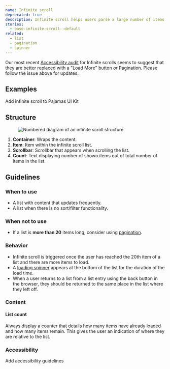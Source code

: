 ```yaml
---
name: Infinite scroll
deprecated: true
description: Infinite scroll helps users parse a large number of items by breaking up lists and distributing the results.
stories:
  - base-infinite-scroll--default
related:
  - list
  - pagination
  - spinner
---
```


<note>

Our most recent [Accessibility audit](https://gitlab.com/gitlab-org/gitlab-ui/-/issues/1196) for Infinite scrolls seems
to suggest that they are better replaced with a "Load More" button _or_ Pagination. Please follow the issue above for updates. 

</note>


## Examples

<story-viewer story-name="base-infinite-scroll--default" title="Default"></story-viewer>

<todo>Add infinite scroll to Pajamas UI Kit</todo>

## Structure

<figure class="figure" role="figure" aria-label="Infinite scroll structure">
  <img class="figure-img" src="/img/infinite-scroll-structure.svg" alt="Numbered diagram of an infinite scroll structure" role="img" />
</figure>

1. **Container**: Wraps the content.
1. **Item**: Item within the infinite scroll list.
1. **Scrollbar**: Scrollbar that appears when scrolling the list.
1. **Count**: Text displaying number of shown items out of total number of items in the list.

## Guidelines

### When to use

- A list with content that updates frequently. 
- A list when there is no sort/filter functionality. 

### When not to use

- If a list is **more than 20** items long, consider using [pagination](/components/pagination).

### Behavior

- Infinite scroll is triggered once the user has reached the 20th item of a list and there are more items to load. 
- A [loading spinner](/components/spinner) appears at the bottom of the list for the duration of the load time.
- When a user returns to a list from a list entry using the back button in the browser, they should be returned to the same place in the list where they left off.

### Content

#### List count

Always display a counter that details how many items have already loaded and how many items remain. This gives the user an indication of where they are relative to the list.

### Accessibility

<todo>Add accessibility guidelines</todo>
